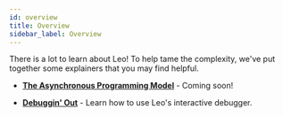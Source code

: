 ```yaml
---
id: overview 
title: Overview
sidebar_label: Overview
---
```


There is a lot to learn about Leo! To help tame the complexity, we've put together some explainers that you may find helpful.

- [**The Asynchronous Programming Model**](01_async.md) - Coming soon!

- [**Debuggin' Out**](./02_debuggin.md) - Learn how to use Leo's interactive debugger.

